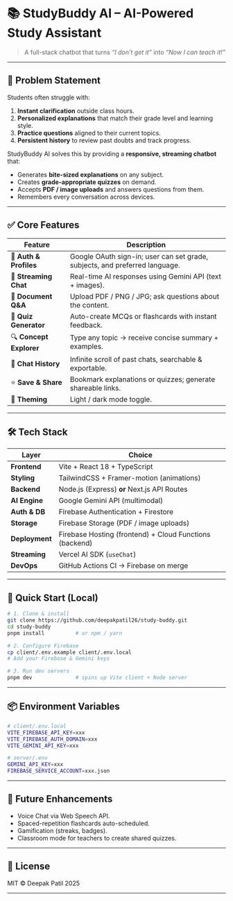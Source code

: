 # 📚 StudyBuddy AI – AI-Powered Study Assistant

> A full-stack chatbot that turns _“I don’t get it”_ into _“Now I can teach it!”_

---

## 🎯 Problem Statement

Students often struggle with:

1. **Instant clarification** outside class hours.
2. **Personalized explanations** that match their grade level and learning style.
3. **Practice questions** aligned to their current topics.
4. **Persistent history** to review past doubts and track progress.

StudyBuddy AI solves this by providing a **responsive, streaming chatbot** that:

- Generates **bite-sized explanations** on any subject.
- Creates **grade-appropriate quizzes** on demand.
- Accepts **PDF / image uploads** and answers questions from them.
- Remembers every conversation across devices.

---

## ✅ Core Features

| Feature                 | Description                                                                 |
| ----------------------- | --------------------------------------------------------------------------- |
| 🔐 **Auth & Profiles**  | Google OAuth sign-in; user can set grade, subjects, and preferred language. |
| 💬 **Streaming Chat**   | Real-time AI responses using Gemini API (text + images).                    |
| 📄 **Document Q&A**     | Upload PDF / PNG / JPG; ask questions about the content.                    |
| 🧪 **Quiz Generator**   | Auto-create MCQs or flashcards with instant feedback.                       |
| 🔍 **Concept Explorer** | Type any topic → receive concise summary + examples.                        |
| 📜 **Chat History**     | Infinite scroll of past chats, searchable & exportable.                     |
| ⭐ **Save & Share**     | Bookmark explanations or quizzes; generate shareable links.                 |
| 🌙 **Theming**          | Light / dark mode toggle.                                                   |

---

## 🛠 Tech Stack

| Layer          | Choice                                                  |
| -------------- | ------------------------------------------------------- |
| **Frontend**   | Vite + React 18 + TypeScript                            |
| **Styling**    | TailwindCSS + Framer-motion (animations)                |
| **Backend**    | Node.js (Express) **or** Next.js API Routes             |
| **AI Engine**  | Google Gemini API (multimodal)                          |
| **Auth & DB**  | Firebase Authentication + Firestore                     |
| **Storage**    | Firebase Storage (PDF / image uploads)                  |
| **Deployment** | Firebase Hosting (frontend) + Cloud Functions (backend) |
| **Streaming**  | Vercel AI SDK (`useChat`)                               |
| **DevOps**     | GitHub Actions CI → Firebase on merge                   |

---

## 🚀 Quick Start (Local)

```bash
# 1. Clone & install
git clone https://github.com/deepakpatil26/study-buddy.git
cd study-buddy
pnpm install          # or npm / yarn

# 2. Configure Firebase
cp client/.env.example client/.env.local
# Add your Firebase & Gemini keys

# 3. Run dev servers
pnpm dev              # spins up Vite client + Node server
```

---

## 📦 Environment Variables

```bash
# client/.env.local
VITE_FIREBASE_API_KEY=xxx
VITE_FIREBASE_AUTH_DOMAIN=xxx
VITE_GEMINI_API_KEY=xxx

# server/.env
GEMINI_API_KEY=xxx
FIREBASE_SERVICE_ACCOUNT=xxx.json
```

---

## 🧪 Future Enhancements

- Voice Chat via Web Speech API.
- Spaced-repetition flashcards auto-scheduled.
- Gamification (streaks, badges).
- Classroom mode for teachers to create shared quizzes.

---

## 📄 License

MIT © Deepak Patil 2025

---
